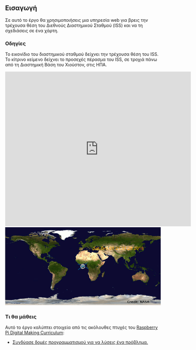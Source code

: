 ## Εισαγωγή

Σε αυτό το έργο θα χρησιμοποιήσεις μια υπηρεσία web για βρεις την τρέχουσα θέση του Διεθνούς Διαστημικού Σταθμού (ISS) και να τη σχεδιάσεις σε ένα χάρτη.

### Οδηγίες

Το εικονίδιο του διαστημικού σταθμού δείχνει την τρέχουσα θέση του ISS. Το κίτρινο κείμενο δείχνει το προσεχές πέρασμα του ISS, σε τροχιά πάνω από τη Διαστημική Βάση του Χιούστον, στις ΗΠΑ.

<div class="trinket">
  <iframe src="https://trinket.io/embed/python/b95851338c?outputOnly=true&start=result" width="600" height="500" frameborder="0" marginwidth="0" marginheight="0" allowfullscreen>
  </iframe>
  <img src="images/iss-final.png">
</div>

### Τι θα μάθεις

Αυτό το έργο καλύπτει στοιχεία από τις ακόλουθες πτυχές του [Raspberry Pi Digital Making Curriculum](http://rpf.io/curriculum):

+ [Συνδύασε δομές προγραμματισμού για να λύσεις ένα πρόβλημα.](https://www.raspberrypi.org/curriculum/programming/builder)